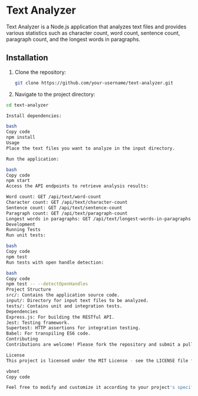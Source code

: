 # Text Analyzer

Text Analyzer is a Node.js application that analyzes text files and provides various statistics such as character count, word count, sentence count, paragraph count, and the longest words in paragraphs.

## Installation

1. Clone the repository:

   ```bash
   git clone https://github.com/your-username/text-analyzer.git
   
2. Navigate to the project directory:

```bash
cd text-analyzer

Install dependencies:

bash
Copy code
npm install
Usage
Place the text files you want to analyze in the input directory.

Run the application:

bash
Copy code
npm start
Access the API endpoints to retrieve analysis results:

Word count: GET /api/text/word-count
Character count: GET /api/text/character-count
Sentence count: GET /api/text/sentence-count
Paragraph count: GET /api/text/paragraph-count
Longest words in paragraphs: GET /api/text/longest-words-in-paragraphs
Development
Running Tests
Run unit tests:

bash
Copy code
npm test
Run tests with open handle detection:

bash
Copy code
npm test -- --detectOpenHandles
Project Structure
src/: Contains the application source code.
input/: Directory for input text files to be analyzed.
tests/: Contains unit and integration tests.
Dependencies
Express.js: For building the RESTful API.
Jest: Testing framework.
Supertest: HTTP assertions for integration testing.
Babel: For transpiling ES6 code.
Contributing
Contributions are welcome! Please fork the repository and submit a pull request.

License
This project is licensed under the MIT License - see the LICENSE file for details.

vbnet
Copy code

Feel free to modify and customize it according to your project's specific details and need
